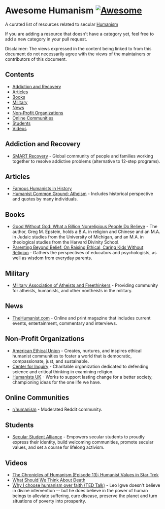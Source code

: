 # Awesome Humanism [![Awesome](https://awesome.re/badge.svg)](https://awesome.re)

A curated list of resources related to secular
[Humanism](https://www.bbc.co.uk/religion/religions/atheism/types/humanism.shtml)

If you are adding a resource that doesn't have a category yet, feel
free to add a new category in your pull request.

Disclaimer: The views expressed in the content being linked to from
this document do not necessarily agree with the views of the
maintainers or contributors of this document.

## Contents

- [Addiction and Recovery](#addiction-and-recovery)
- [Articles](#articles)
- [Books](#books)
- [Military](#military)
- [News](#news)
- [Non-Profit Organizations](#non-profit-organizations)
- [Online Communities](#online-communities)
- [Students](#students)
- [Videos](#videos)

## Addiction and Recovery

- [SMART Recovery](https://www.smartrecovery.org/) - Global community of people and families working together to resolve addictive problems (alternative to 12-step programs).

## Articles

- [Famous Humanists in History](https://americanhumanist.org/what-is-humanism/famous-humanists-in-history/)
- [Humanist Common Ground: Atheism](https://americanhumanist.org/paths/atheism/) - Includes historical perspective and quotes by many individuals.

## Books

- [Good Without God: What a Billion Nonreligious People Do Believe](https://www.google.com/books/edition/Good_Without_God/lizAK72dCUMC) - The author, Greg M. Epstein, holds a B.A. in religion and Chinese and an M.A. in Judaic studies from the University of Michigan, and an M.A. in theological studies from the Harvard Divinity School.
- [Parenting Beyond Belief: On Raising Ethical, Caring Kids Without Religion](https://www.google.com/books/edition/Parenting_Beyond_Belief/4v3nDAAAQBAJ) - Gathers the perspectives of educators and psychologists, as well as wisdom from everyday parents.

## Military

- [Military Association of Atheists and Freethinkers](https://militaryatheists.org/) -  Providing community for atheists, humanists, and other nontheists in the military.

## News

- [TheHumanist.com](https://thehumanist.com/) - Online and print magazine that includes current events, entertainment, commentary and interviews.

## Non-Profit Organizations
- [American Ethical Union](https://aeu.org/) - Creates, nurtures, and inspires ethical humanist communities to foster a world that is democratic, compassionate, just, and sustainable.
- [Center for Inquiry](https://centerforinquiry.org/) - Charitable organization dedicated to defending science and critical thinking in examining religion.
- [Humanists UK](https://humanists.uk/) - Works to support lasting change for a better society, championing ideas for the one life we have.

## Online Communities

- [r/humanism](https://www.reddit.com/r/humanism/) - Moderated Reddit community.

## Students

- [Secular Student Alliance](https://secularstudents.org/) - Empowers secular students to proudly express their identity, build welcoming communities, promote secular values, and set a course for lifelong activism.

## Videos

- [The Chronicles of Humanism (Episode 13): Humanist Values in Star Trek](https://www.youtube.com/watch?v=oWvmYwTcjkg)
- [What Should We Think About Death](https://www.youtube.com/watch?v=-ewpKqk-GDs)
- [Why I choose humanism over faith (TED Talk)](https://www.youtube.com/watch?v=r9Zz4hYuGdw) - Leo Igwe doesn't believe in divine intervention -- but he does believe in the power of human beings to alleviate suffering, cure disease, preserve the planet and turn situations of poverty into prosperity.

